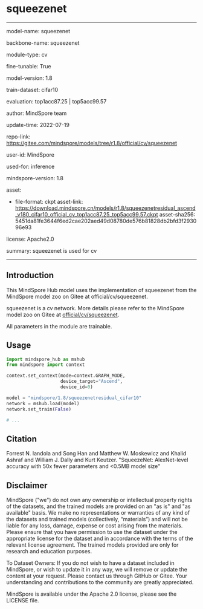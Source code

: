 # squeezenet

---

model-name: squeezenet

backbone-name: squeezenet

module-type: cv

fine-tunable: True

model-version: 1.8

train-dataset: cifar10

evaluation: top1acc87.25 | top5acc99.57

author: MindSpore team

update-time: 2022-07-19

repo-link: <https://gitee.com/mindspore/models/tree/r1.8/official/cv/squeezenet>

user-id: MindSpore

used-for: inference

mindspore-version: 1.8

asset:

-
    file-format: ckpt
    asset-link: <https://download.mindspore.cn/models/r1.8/squeezenetresidual_ascend_v180_cifar10_official_cv_top1acc87.25_top5acc99.57.ckpt>
    asset-sha256: 5451da81fe3644f6ed2cae202aed49d08780de576b81828db2bfd3f293096e93

license: Apache2.0

summary: squeezenet is used for cv

---

## Introduction

This MindSpore Hub model uses the implementation of squeezenet from the MindSpore model zoo on Gitee at official/cv/squeezenet.

squeezenet is a cv network. More details please refer to the MindSpore model zoo on Gitee at [official/cv/squeezenet](https://gitee.com/mindspore/models/blob/r1.8/official/cv/squeezenet/README.md).

All parameters in the module are trainable.

## Usage

```python
import mindspore_hub as mshub
from mindspore import context

context.set_context(mode=context.GRAPH_MODE,
                    device_target="Ascend",
                    device_id=0)

model = "mindspore/1.8/squeezenetresidual_cifar10"
network = mshub.load(model)
network.set_train(False)

# ...
```

## Citation

Forrest N. Iandola and Song Han and Matthew W. Moskewicz and Khalid Ashraf and William J. Dally and Kurt Keutzer. "SqueezeNet: AlexNet-level accuracy with 50x fewer parameters and <0.5MB model size"

## Disclaimer

MindSpore ("we") do not own any ownership or intellectual property rights of the datasets, and the trained models are provided on an "as is" and "as available" basis. We make no representations or warranties of any kind of the datasets and trained models (collectively, “materials”) and will not be liable for any loss, damage, expense or cost arising from the materials. Please ensure that you have permission to use the dataset under the appropriate license for the dataset and in accordance with the terms of the relevant license agreement. The trained models provided are only for research and education purposes.

To Dataset Owners: If you do not wish to have a dataset included in MindSpore, or wish to update it in any way, we will remove or update the content at your request. Please contact us through GitHub or Gitee. Your understanding and contributions to the community are greatly appreciated.

MindSpore is available under the Apache 2.0 license, please see the LICENSE file.
